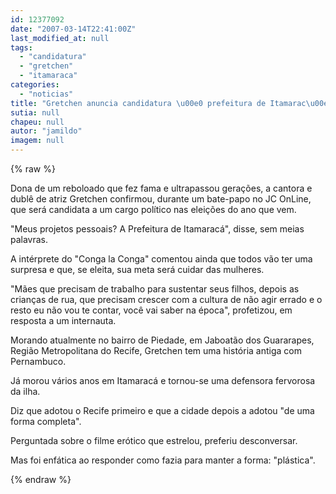 ```yaml
---
id: 12377092
date: "2007-03-14T22:41:00Z"
last_modified_at: null
tags:
  - "candidatura"
  - "gretchen"
  - "itamaraca"
categories:
  - "noticias"
title: "Gretchen anuncia candidatura \u00e0 prefeitura de Itamarac\u00e1"
sutia: null
chapeu: null
autor: "jamildo"
imagem: null
---
```

{% raw %}
<p>Dona de um reboloado que fez fama e ultrapassou gera&ccedil;&otilde;es, a cantora e dubl&ecirc; de atriz Gretchen confirmou, durante um bate-papo no JC OnLine, que ser&aacute; candidata a um cargo pol&iacute;tico nas elei&ccedil;&otilde;es do ano que vem.</p>
<p>"Meus projetos pessoais? A Prefeitura de Itamarac&aacute;", disse, sem meias palavras.</p>
<p>A int&eacute;rprete do "Conga la Conga" comentou ainda que todos v&atilde;o ter uma surpresa e que, se eleita, sua meta ser&aacute; cuidar das mulheres.</p>
<p>"M&atilde;es que precisam de trabalho para sustentar seus filhos, depois as crian&ccedil;as de rua, que precisam crescer com a cultura de n&atilde;o agir errado e o resto eu n&atilde;o vou te contar, voc&ecirc; vai saber na &eacute;poca", profetizou, em resposta a um internauta.</p>
<p>Morando atualmente no bairro de Piedade, em Jaboat&atilde;o dos Guararapes, Regi&atilde;o Metropolitana do Recife, Gretchen tem uma hist&oacute;ria antiga com Pernambuco.</p>
<p>J&aacute; morou v&aacute;rios anos em Itamarac&aacute; e tornou-se uma defensora fervorosa da ilha.</p>
<p>Diz que adotou o Recife primeiro e que a cidade depois a adotou "de uma forma completa".</p>
<p>Perguntada sobre o filme er&oacute;tico que estrelou, preferiu desconversar.</p>
<p>Mas foi enf&aacute;tica ao responder como fazia para manter a forma: "pl&aacute;stica".</p>
{% endraw %}
